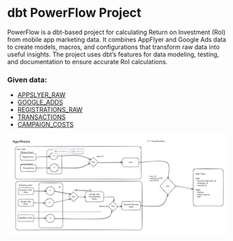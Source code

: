 # dbt PowerFlow Project  
PowerFlow is a dbt-based project for calculating Return on Investment (RoI) from mobile app marketing data. It combines AppFlyer and Google Ads data to create models, macros, and configurations that transform raw data into useful insights. The project uses dbt’s features for data modeling, testing, and documentation to ensure accurate RoI calculations.  
  
### Given data:  
* [APPSLYER_RAW](https://github.com/armandaslid/dbt_powerflow/blob/main/other_files/appsflyer_raw.csv)  
* [GOOGLE_ADDS](https://github.com/armandaslid/dbt_powerflow/blob/main/other_files/google_ads.csv)  
* [REGISTRATIONS_RAW](https://github.com/armandaslid/dbt_powerflow/blob/main/other_files/registrations.csv)  
* [TRANSACTIONS](https://github.com/armandaslid/dbt_powerflow/blob/main/other_files/transactions.csv)
* [CAMPAIGN_COSTS](https://github.com/armandaslid/dbt_powerflow/blob/main/other_files/campaign_costs.csv)  
  
<img src="https://github.com/armandaslid/dbt_powerflow/blob/main/other_files/DAG_PowerFlow.png" alt="PowerFlow DAG">
